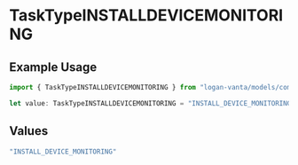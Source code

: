 # TaskTypeINSTALLDEVICEMONITORING

## Example Usage

```typescript
import { TaskTypeINSTALLDEVICEMONITORING } from "logan-vanta/models/components";

let value: TaskTypeINSTALLDEVICEMONITORING = "INSTALL_DEVICE_MONITORING";
```

## Values

```typescript
"INSTALL_DEVICE_MONITORING"
```